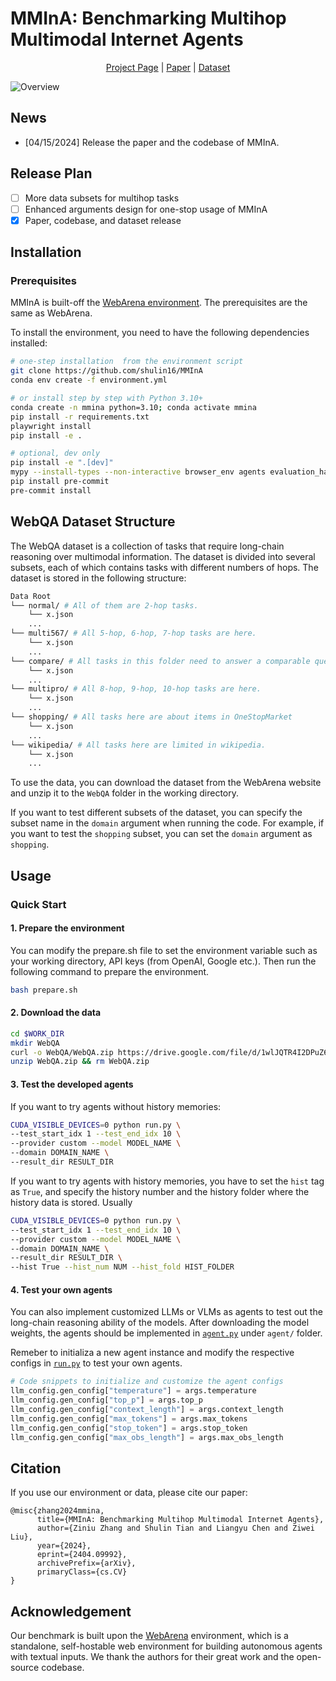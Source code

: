 # MMInA: Benchmarking Multihop Multimodal Internet Agents

<!-- <p align="center">
    <img src="media/logo.png" alt="Logo" width="80px">
    <br>
</p> -->


<p align="center">
<a href="https://mmina.cliangyu.com/">Project Page</a> |
<a href="https://arxiv.org/abs/2404.09992">Paper</a> |
<a href="">Dataset</a>
</p>

![Overview](media/teaser.png)


## News
* [04/15/2024] Release the paper and the codebase of MMInA.

## Release Plan

- [ ] More data subsets for multihop tasks
- [ ] Enhanced arguments design for one-stop usage of MMInA
- [x] Paper, codebase, and dataset release

## Installation
### Prerequisites
MMInA is built-off the <a href="https://github.com/web-arena-x/webarena">WebArena environment</a>. The prerequisites are the same as WebArena.

To install the environment, you need to have the following dependencies installed: 

```bash
# one-step installation  from the environment script
git clone https://github.com/shulin16/MMInA
conda env create -f environment.yml

# or install step by step with Python 3.10+
conda create -n mmina python=3.10; conda activate mmina
pip install -r requirements.txt
playwright install
pip install -e .

# optional, dev only
pip install -e ".[dev]"
mypy --install-types --non-interactive browser_env agents evaluation_harness
pip install pre-commit
pre-commit install
```

## WebQA Dataset Structure
The WebQA dataset is a collection of tasks that require long-chain reasoning over multimodal information. The dataset is divided into several subsets, each of which contains tasks with different numbers of hops. The dataset is stored in the following structure:

``` bash
Data Root
└── normal/ # All of them are 2-hop tasks.
    └── x.json
    ...
└── multi567/ # All 5-hop, 6-hop, 7-hop tasks are here.
    └── x.json
    ...
└── compare/ # All tasks in this folder need to answer a comparable question first.
    └── x.json
    ...
└── multipro/ # All 8-hop, 9-hop, 10-hop tasks are here.
    └── x.json
    ...
└── shopping/ # All tasks here are about items in OneStopMarket
    └── x.json
    ...
└── wikipedia/ # All tasks here are limited in wikipedia.
    └── x.json
    ...
```

To use the data, you can download the dataset from the WebArena website and unzip it to the `WebQA` folder in the working directory. 

If you want to test different subsets of the dataset, you can specify the subset name in the `domain` argument when running the code. For example, if you want to test the `shopping` subset, you can set the `domain` argument as `shopping`.


## Usage
### Quick Start
#### 1. Prepare the environment
You can modify the prepare.sh file to set the environment variable such as your working directory, API keys (from OpenAI, Google etc.). Then run the following command to prepare the environment.
```bash
bash prepare.sh
```

#### 2. Download the data
```bash
cd $WORK_DIR
mkdir WebQA
curl -o WebQA/WebQA.zip https://drive.google.com/file/d/1wlJQTR4I2DPuZ6S5pIxTIRnWZJVb5QNU/view?usp=drive_link
unzip WebQA.zip && rm WebQA.zip
```

#### 3. Test the developed agents
If you want to try agents without history memories:
```bash
CUDA_VISIBLE_DEVICES=0 python run.py \
--test_start_idx 1 --test_end_idx 10 \
--provider custom --model MODEL_NAME \
--domain DOMAIN_NAME \
--result_dir RESULT_DIR 
```

If you want to try agents with history memories, you have to set the `hist` tag as `True`, and specify the history number and the history folder where the history data is stored. Usually

```bash
CUDA_VISIBLE_DEVICES=0 python run.py \
--test_start_idx 1 --test_end_idx 10 \
--provider custom --model MODEL_NAME \
--domain DOMAIN_NAME \
--result_dir RESULT_DIR \
--hist True --hist_num NUM --hist_fold HIST_FOLDER
```

#### 4. Test your own agents
You can also implement customized LLMs or VLMs as agents to test out the long-chain reasoning ability of the models. After downloading the model weights, the agents should be implemented in [`agent.py`](agent/agent.py) under `agent/` folder. 

Remeber to initializa a new agent instance and modify the respective configs in [`run.py`](run.py)  to test your own agents.

``` python
# Code snippets to initialize and customize the agent configs
llm_config.gen_config["temperature"] = args.temperature
llm_config.gen_config["top_p"] = args.top_p
llm_config.gen_config["context_length"] = args.context_length
llm_config.gen_config["max_tokens"] = args.max_tokens
llm_config.gen_config["stop_token"] = args.stop_token
llm_config.gen_config["max_obs_length"] = args.max_obs_length   
```

## Citation
If you use our environment or data, please cite our paper:
```
@misc{zhang2024mmina,
      title={MMInA: Benchmarking Multihop Multimodal Internet Agents}, 
      author={Ziniu Zhang and Shulin Tian and Liangyu Chen and Ziwei Liu},
      year={2024},
      eprint={2404.09992},
      archivePrefix={arXiv},
      primaryClass={cs.CV}
}
```

## Acknowledgement
Our benchmark is built upon the <a href="https://webarena.dev/">WebArena</a> environment, which is a standalone, self-hostable web environment for building autonomous agents with textual inputs. We thank the authors for their great work and the open-source codebase.
